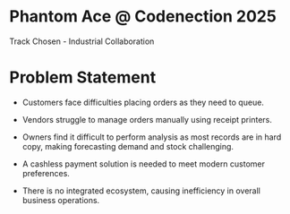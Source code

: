 # Phantom Ace @ Codenection 2025
Track Chosen - Industrial Collaboration

# Problem Statement

- Customers face difficulties placing orders as they need to queue. 

- Vendors struggle to manage orders manually using receipt printers. 

- Owners find it difficult to perform analysis as most records are in hard copy, making forecasting demand and stock challenging. 

- A cashless payment solution is needed to meet modern customer preferences. 

- There is no integrated ecosystem, causing inefficiency in overall business operations. 
